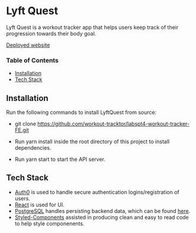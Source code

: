 # Lyft Quest
Lyft Quest is a workout tracker app that helps users keep track of their progression towards their body goal.

[Deployed website](https://compassionate-kalam-d8e461.netlify.com)

### Table of Contents
- [Installation](#installation)
- [Tech Stack](#tech-stack)


## Installation

Run the following commands to install LyftQuest from source:

+ git clone https://github.com/workout-tracktor/labspt4-workout-tracker-FE.git

+ Run yarn install inside the root directory of this project to install dependencies.

+ Run yarn start to start the API server.

## Tech Stack
+ [Auth0](https://auth0.com/) is used to handle secure authentication logins/registration of users.
+ [React](https://reactjs.org/) is used for UI.
+ [PostgreSQL](https://www.postgresql.org/) handles persisting backend data, which can be found [here](https://github.com/workout-tracktor/labspt4-workout-tracker-BE).
+ [Styled-Components](https://www.styled-components.com/) assisted in producing clean and easy to read code to help style componenents.
